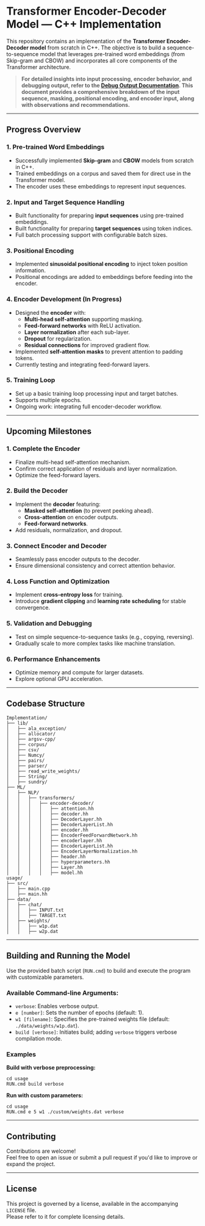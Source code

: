 # Transformer Encoder-Decoder Model — C++ Implementation

This repository contains an implementation of the **Transformer Encoder-Decoder model** from scratch in C++. The objective is to build a sequence-to-sequence model that leverages pre-trained word embeddings (from Skip-gram and CBOW) and incorporates all core components of the Transformer architecture.

> **For detailed insights into input processing, encoder behavior, and debugging output, refer to the [Debug Output Documentation](https://github.com/KHAAdotPK/Transformer-Encoder-Decoder/tree/main/Documents/summary-output-of-progress-so-far.md). This document provides a comprehensive breakdown of the input sequence, masking, positional encoding, and encoder input, along with observations and recommendations.**

---

## **Progress Overview**

### **1. Pre-trained Word Embeddings**
- Successfully implemented **Skip-gram** and **CBOW** models from scratch in C++.
- Trained embeddings on a corpus and saved them for direct use in the Transformer model.
- The encoder uses these embeddings to represent input sequences.

### **2. Input and Target Sequence Handling**
- Built functionality for preparing **input sequences** using pre-trained embeddings.
- Built functionality for preparing **target sequences** using token indices.
- Full batch processing support with configurable batch sizes.

### **3. Positional Encoding**
- Implemented **sinusoidal positional encoding** to inject token position information.
- Positional encodings are added to embeddings before feeding into the encoder.

### **4. Encoder Development (In Progress)**
- Designed the **encoder** with:
  - **Multi-head self-attention** supporting masking.
  - **Feed-forward networks** with ReLU activation.
  - **Layer normalization** after each sub-layer.
  - **Dropout** for regularization.
  - **Residual connections** for improved gradient flow.
- Implemented **self-attention masks** to prevent attention to padding tokens.
- Currently testing and integrating feed-forward layers.

### **5. Training Loop**
- Set up a basic training loop processing input and target batches.
- Supports multiple epochs.
- Ongoing work: integrating full encoder-decoder workflow.

---

## **Upcoming Milestones**

### **1. Complete the Encoder**
- Finalize multi-head self-attention mechanism.
- Confirm correct application of residuals and layer normalization.
- Optimize the feed-forward layers.

### **2. Build the Decoder**
- Implement the **decoder** featuring:
  - **Masked self-attention** (to prevent peeking ahead).
  - **Cross-attention** on encoder outputs.
  - **Feed-forward networks**.
- Add residuals, normalization, and dropout.

### **3. Connect Encoder and Decoder**
- Seamlessly pass encoder outputs to the decoder.
- Ensure dimensional consistency and correct attention behavior.

### **4. Loss Function and Optimization**
- Implement **cross-entropy loss** for training.
- Introduce **gradient clipping** and **learning rate scheduling** for stable convergence.

### **5. Validation and Debugging**
- Test on simple sequence-to-sequence tasks (e.g., copying, reversing).
- Gradually scale to more complex tasks like machine translation.

### **6. Performance Enhancements**
- Optimize memory and compute for larger datasets.
- Explore optional GPU acceleration.

---

## **Codebase Structure**
```
Implementation/
├── lib/
│   ├── ala_exception/
│   ├── allocator/
│   ├── argsv-cpp/
│   ├── corpus/
│   ├── csv/
│   ├── Numcy/
│   ├── pairs/
│   ├── parser/
│   ├── read_write_weights/
│   ├── String/
│   ├── sundry/
├── ML/
│   ├── NLP/
│   │   ├── transformers/
│   │   │   ├── encoder-decoder/
│   │   │   │   ├── attention.hh
│   │   │   │   ├── decoder.hh
│   │   │   │   ├── DecoderLayer.hh
│   │   │   │   ├── DecoderLayerList.hh
│   │   │   │   ├── encoder.hh
│   │   │   │   ├── EncoderFeedForwardNetwork.hh
│   │   │   │   ├── encoderlayer.hh
│   │   │   │   ├── EncoderLayerList.hh
│   │   │   │   ├── EncoderLayerNormalization.hh
│   │   │   │   ├── header.hh
│   │   │   │   ├── hyperparameters.hh
│   │   │   │   ├── Layer.hh
│   │   │   │   ├── model.hh
usage/
├── src/
│   ├── main.cpp
│   ├── main.hh
├── data/
│   ├── chat/
│   │   ├── INPUT.txt
│   │   ├── TARGET.txt
│   ├── weights/
│   │   ├── w1p.dat
│   │   ├── w2p.dat
```

---

## **Building and Running the Model**

Use the provided batch script (`RUN.cmd`) to build and execute the program with customizable parameters.

### **Available Command-line Arguments:**
- `verbose`: Enables verbose output.
- `e [number]`: Sets the number of epochs (default: 1).
- `w1 [filename]`: Specifies the pre-trained weights file (default: `./data/weights/w1p.dat`).
- `build [verbose]`: Initiates build; adding `verbose` triggers verbose compilation mode.

### **Examples**

**Build with verbose preprocessing:**
```batch
cd usage
RUN.cmd build verbose
```

**Run with custom parameters:**
```batch
cd usage
RUN.cmd e 5 w1 ./custom/weights.dat verbose
```

---

## **Contributing**

Contributions are welcome!  
Feel free to open an issue or submit a pull request if you'd like to improve or expand the project.

---

## **License**

This project is governed by a license, available in the accompanying `LICENSE` file.  
Please refer to it for complete licensing details.

